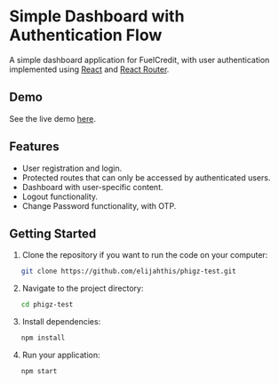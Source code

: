 # Simple Dashboard with Authentication Flow

A simple dashboard application for FuelCredit, with user authentication implemented using [React](https://reactjs.org/) and [React Router](https://reactrouter.com/).

## Demo

See the live demo [here](#).

## Features

- User registration and login.
- Protected routes that can only be accessed by authenticated users.
- Dashboard with user-specific content.
- Logout functionality.
- Change Password functionality, with OTP.

## Getting Started

1. Clone the repository if you want to run the code on your computer:

```bash
   git clone https://github.com/elijahthis/phigz-test.git
```

2. Navigate to the project directory:

```bash
   cd phigz-test
```

3. Install dependencies:

```bash
   npm install
```

4. Run your application:

```bash
   npm start
```
